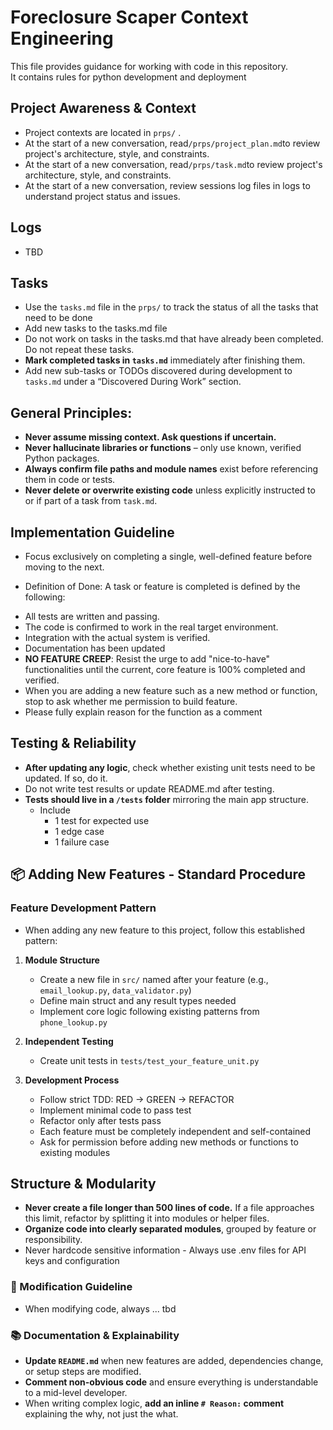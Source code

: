 # Foreclosure Scaper Context Engineering 

This file provides guidance for working with code in this repository.  
It contains rules for python development and deployment 

## Project Awareness & Context
- Project contexts are located in `prps/` .
- At the start of a new conversation, read`/prps/project_plan.md`to review project's architecture, style, and constraints.
- At the start of a new conversation, read`/prps/task.md`to review project's architecture, style, and constraints.
- At the start of a new conversation, review sessions log files in logs to understand project status and issues.

## Logs
- TBD

## Tasks 
- Use the `tasks.md` file in the `prps/` to track the status of all the tasks that need to be done
- Add new tasks to the tasks.md file 
- Do not work on tasks in the tasks.md that have already been completed.  Do not repeat these tasks.
- **Mark completed tasks in `tasks.md`** immediately after finishing them.
- Add new sub-tasks or TODOs discovered during development to `tasks.md` under a “Discovered During Work” section.

## General Principles:
- **Never assume missing context. Ask questions if uncertain.**
- **Never hallucinate libraries or functions** – only use known, verified Python packages.
- **Always confirm file paths and module names** exist before referencing them in code or tests.
- **Never delete or overwrite existing code** unless explicitly instructed to or if part of a task from `task.md`.

## Implementation Guideline
- Focus exclusively on completing a single, well-defined feature before moving to the next.
* Definition of Done: A task or feature is completed is defined by the following:
- All tests are written and passing.
- The code is confirmed to work in the real target environment.
- Integration with the actual system is verified.
- Documentation has been updated
- **NO FEATURE CREEP**: Resist the urge to add "nice-to-have" functionalities until the current, core feature is 100% completed and verified.
- When you are adding a new feature such as a new method or function, stop to ask whether me permission to build feature.
- Please fully explain reason for the function as a comment

## Testing & Reliability
- **After updating any logic**, check whether existing unit tests need to be updated. If so, do it.
- Do not write test results or update README.md after testing.
- **Tests should live in a `/tests` folder** mirroring the main app structure.
  - Include 
    - 1 test for expected use
    - 1 edge case
    - 1 failure case

## 📦 Adding New Features - Standard Procedure

### Feature Development Pattern
* When adding any new feature to this project, follow this established pattern:

1. **Module Structure**
   - Create a new file in `src/` named after your feature (e.g., `email_lookup.py`, `data_validator.py`)
   - Define main struct and any result types needed
   - Implement core logic following existing patterns from `phone_lookup.py` 

2. **Independent Testing**
   - Create unit tests in `tests/test_your_feature_unit.py`

5. **Development Process**
   - Follow strict TDD: RED → GREEN → REFACTOR
   - Implement minimal code to pass test
   - Refactor only after tests pass
   - Each feature must be completely independent and self-contained
   - Ask for permission before adding new methods or functions to existing modules

## Structure & Modularity
- **Never create a file longer than 500 lines of code.** If a file approaches this limit, refactor by splitting it into modules or helper files.
- **Organize code into clearly separated modules**, grouped by feature or responsibility.
- Never hardcode sensitive information - Always use .env files for API keys and configuration

### 📎 Modification Guideline
- When modifying code, always ... tbd 

### 📚 Documentation & Explainability
- **Update `README.md`** when new features are added, dependencies change, or setup steps are modified.
- **Comment non-obvious code** and ensure everything is understandable to a mid-level developer.
- When writing complex logic, **add an inline `# Reason:` comment** explaining the why, not just the what.

